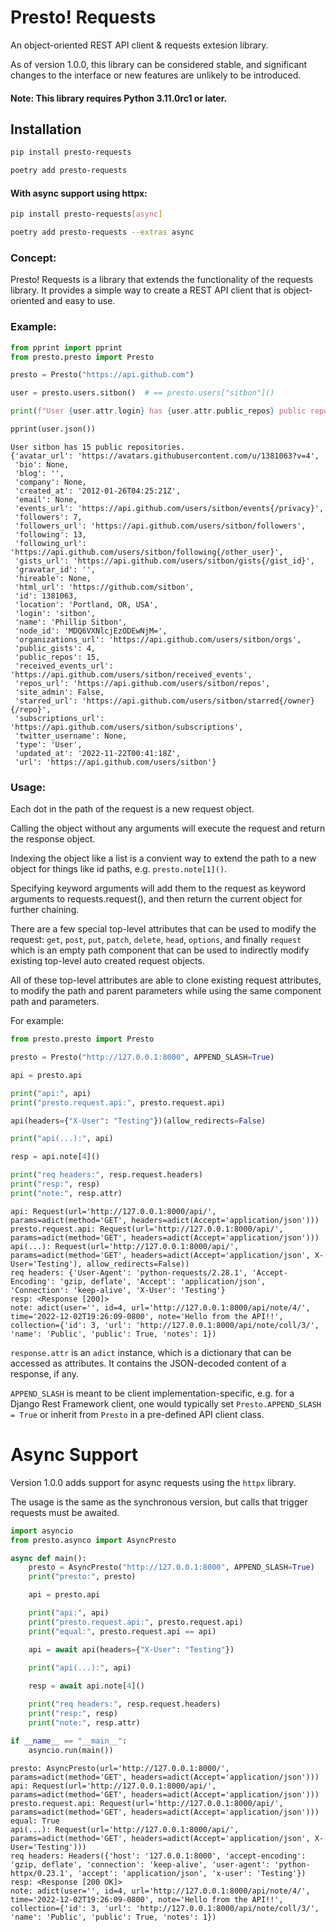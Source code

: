 # Presto! Requests

An object-oriented REST API client & requests extesion library.

As of version 1.0.0, this library can be considered stable, and significant
changes to the interface or new features are unlikely to be introduced.

#### Note: This library requires Python 3.11.0rc1 or later.

## Installation

```bash
pip install presto-requests
```
```bash
poetry add presto-requests
```

#### With async support using httpx:
```bash
pip install presto-requests[async]
```
```bash
poetry add presto-requests --extras async
```

### Concept:

Presto! Requests is a library that extends the functionality of the requests library.
It provides a simple way to create a REST API client that is object-oriented and easy to use.

### Example:

```python
from pprint import pprint
from presto.presto import Presto

presto = Presto("https://api.github.com")

user = presto.users.sitbon()  # == presto.users["sitbon"]()

print(f"User {user.attr.login} has {user.attr.public_repos} public repositories.")

pprint(user.json())
```
```shell
User sitbon has 15 public repositories.
{'avatar_url': 'https://avatars.githubusercontent.com/u/1381063?v=4',
 'bio': None,
 'blog': '',
 'company': None,
 'created_at': '2012-01-26T04:25:21Z',
 'email': None,
 'events_url': 'https://api.github.com/users/sitbon/events{/privacy}',
 'followers': 7,
 'followers_url': 'https://api.github.com/users/sitbon/followers',
 'following': 13,
 'following_url': 'https://api.github.com/users/sitbon/following{/other_user}',
 'gists_url': 'https://api.github.com/users/sitbon/gists{/gist_id}',
 'gravatar_id': '',
 'hireable': None,
 'html_url': 'https://github.com/sitbon',
 'id': 1381063,
 'location': 'Portland, OR, USA',
 'login': 'sitbon',
 'name': 'Phillip Sitbon',
 'node_id': 'MDQ6VXNlcjEzODEwNjM=',
 'organizations_url': 'https://api.github.com/users/sitbon/orgs',
 'public_gists': 4,
 'public_repos': 15,
 'received_events_url': 'https://api.github.com/users/sitbon/received_events',
 'repos_url': 'https://api.github.com/users/sitbon/repos',
 'site_admin': False,
 'starred_url': 'https://api.github.com/users/sitbon/starred{/owner}{/repo}',
 'subscriptions_url': 'https://api.github.com/users/sitbon/subscriptions',
 'twitter_username': None,
 'type': 'User',
 'updated_at': '2022-11-22T00:41:18Z',
 'url': 'https://api.github.com/users/sitbon'}

```

### Usage:

Each dot in the path of the request is a new request object.

Calling the object without any arguments will execute the request and return the response object.

Indexing the object like a list is a convient way to extend the path to a new object for things
like id paths, e.g. `presto.note[1]()`.

Specifying keyword arguments will add them to the request as keyword arguments to requests.request(),
and then return the current object for further chaining.

There are a few special top-level attributes that can be used to modify the request:
`get`, `post`, `put`, `patch`, `delete`, `head`, `options`, and finally `request` which is
an empty path component that can be used to indirectly modify existing top-level auto created request objects.

All of these top-level attributes are able to clone existing request attributes, to modify the path
and parent parameters while using the same component path and parameters.

For example:

```python
from presto.presto import Presto

presto = Presto("http://127.0.0.1:8000", APPEND_SLASH=True)

api = presto.api

print("api:", api)
print("presto.request.api:", presto.request.api)

api(headers={"X-User": "Testing"})(allow_redirects=False)

print("api(...):", api)

resp = api.note[4]()

print("req headers:", resp.request.headers)
print("resp:", resp)
print("note:", resp.attr)
```
```shell
api: Request(url='http://127.0.0.1:8000/api/', params=adict(method='GET', headers=adict(Accept='application/json')))
presto.request.api: Request(url='http://127.0.0.1:8000/api/', params=adict(method='GET', headers=adict(Accept='application/json')))
api(...): Request(url='http://127.0.0.1:8000/api/', params=adict(method='GET', headers=adict(Accept='application/json', X-User='Testing'), allow_redirects=False))
req headers: {'User-Agent': 'python-requests/2.28.1', 'Accept-Encoding': 'gzip, deflate', 'Accept': 'application/json', 'Connection': 'keep-alive', 'X-User': 'Testing'}
resp: <Response [200]>
note: adict(user='', id=4, url='http://127.0.0.1:8000/api/note/4/', time='2022-12-02T19:26:09-0800', note='Hello from the API!!', collection={'id': 3, 'url': 'http://127.0.0.1:8000/api/note/coll/3/', 'name': 'Public', 'public': True, 'notes': 1})
```

`response.attr` is an `adict` instance, which is a dictionary that can be accessed as attributes.
It contains the JSON-decoded content of a response, if any.

`APPEND_SLASH` is meant to be client implementation-specific, e.g. for a Django Rest Framework client, one would
typically set `Presto.APPEND_SLASH = True` or inherit from `Presto` in a pre-defined API client class.

# Async Support

Version 1.0.0 adds support for async requests using the `httpx` library.

The usage is the same as the synchronous version, but calls that trigger requests
must be awaited.

```python
import asyncio
from presto.asynco import AsyncPresto

async def main():
    presto = AsyncPresto("http://127.0.0.1:8000", APPEND_SLASH=True)
    print("presto:", presto)

    api = presto.api

    print("api:", api)
    print("presto.request.api:", presto.request.api)
    print("equal:", presto.request.api == api)

    api = await api(headers={"X-User": "Testing"})
    
    print("api(...):", api)

    resp = await api.note[4]()

    print("req headers:", resp.request.headers)
    print("resp:", resp)
    print("note:", resp.attr)

if __name__ == "__main__":
    asyncio.run(main())
```
```shell
presto: AsyncPresto(url='http://127.0.0.1:8000/', params=adict(method='GET', headers=adict(Accept='application/json')))
api: Request(url='http://127.0.0.1:8000/api/', params=adict(method='GET', headers=adict(Accept='application/json')))
presto.request.api: Request(url='http://127.0.0.1:8000/api/', params=adict(method='GET', headers=adict(Accept='application/json')))
equal: True
api(...): Request(url='http://127.0.0.1:8000/api/', params=adict(method='GET', headers=adict(Accept='application/json', X-User='Testing')))
req headers: Headers({'host': '127.0.0.1:8000', 'accept-encoding': 'gzip, deflate', 'connection': 'keep-alive', 'user-agent': 'python-httpx/0.23.1', 'accept': 'application/json', 'x-user': 'Testing'})
resp: <Response [200 OK]>
note: adict(user='', id=4, url='http://127.0.0.1:8000/api/note/4/', time='2022-12-02T19:26:09-0800', note='Hello from the API!!', collection={'id': 3, 'url': 'http://127.0.0.1:8000/api/note/coll/3/', 'name': 'Public', 'public': True, 'notes': 1})
```